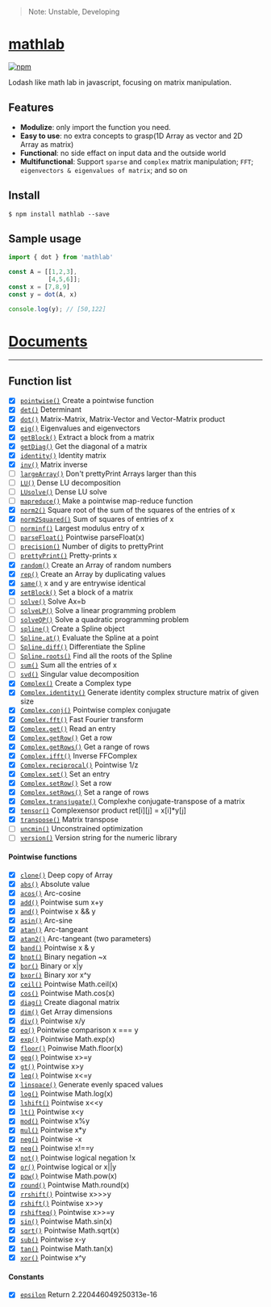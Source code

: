 > Note: Unstable, Developing

# [mathlab](http://timqian.com/mathlab)

[![npm](https://nodei.co/npm/mathlab.png)](https://www.npmjs.com/package/mathlab)

Lodash like math lab in javascript, focusing on matrix manipulation.

## Features
- **Modulize**: only import the function you need.
- **Easy to use**: no extra concepts to grasp(1D Array as vector and 2D Array as matrix)
- **Functional**: no side effact on input data and the outside world
- **Multifunctional**: Support `sparse` and `complex` matrix manipulation; `FFT`; `eigenvectors & eigenvalues of matrix`; and so on

## Install
```
$ npm install mathlab --save
```

## Sample usage
```js
import { dot } from 'mathlab'

const A = [[1,2,3],
           [4,5,6]];
const x = [7,8,9]
const y = dot(A, x)

console.log(y); // [50,122]
```

# [Documents](https://github.com/timqian/mathlab/tree/master/doc#readme)

---------------------------------------------


## Function list

- [x] [`pointwise()`](http://www.timqian.com/mathlab/function/index.html#static-function-pointwise)	Create a pointwise function
- [x] [`det()`](http://www.timqian.com/mathlab/function/index.html#static-function-det)	Determinant
- [x] [`dot()`](http://www.timqian.com/mathlab/function/index.html#static-function-dot)	Matrix-Matrix, Matrix-Vector and Vector-Matrix product
- [x] [`eig()`](http://www.timqian.com/mathlab/function/index.html#static-function-eig)	Eigenvalues and eigenvectors
- [x] [`getBlock()`](http://www.timqian.com/mathlab/function/index.html#static-function-getBlock)	Extract a block from a matrix
- [x] [`getDiag()`](http://www.timqian.com/mathlab/function/index.html#static-function-getDiag)	Get the diagonal of a matrix
- [x] [`identity()`](http://www.timqian.com/mathlab/function/index.html#static-function-identity)	Identity matrix
- [x] [`inv()`](http://www.timqian.com/mathlab/function/index.html#static-function-inv)	Matrix inverse
- [ ] [`largeArray()`](http://www.timqian.com/mathlab/function/index.html#static-function-)	Don't prettyPrint Arrays larger than this
- [ ] [`LU()`](http://www.timqian.com/mathlab/function/index.html#static-function-)	Dense LU decomposition
- [ ] [`LUsolve()`](http://www.timqian.com/mathlab/function/index.html#static-function-)	Dense LU solve
- [ ] [`mapreduce()`](http://www.timqian.com/mathlab/function/index.html#static-function-)	Make a pointwise map-reduce function
- [x] [`norm2()`](http://www.timqian.com/mathlab/function/index.html#static-function-norm2)	Square root of the sum of the squares of the entries of x
- [x] [`norm2Squared()`](http://www.timqian.com/mathlab/function/index.html#static-function-norm2Squared)	Sum of squares of entries of x
- [ ] [`norminf()`](http://www.timqian.com/mathlab/function/index.html#static-function-)	Largest modulus entry of x
- [ ] [`parseFloat()`](http://www.timqian.com/mathlab/function/index.html#static-function-)	Pointwise parseFloat(x)
- [ ] [`precision()`](http://www.timqian.com/mathlab/function/index.html#static-function-)	Number of digits to prettyPrint
- [ ] [`prettyPrint()`](http://www.timqian.com/mathlab/function/index.html#static-function-)	Pretty-prints x
- [x] [`random()`](http://www.timqian.com/mathlab/function/index.html#static-function-random)	Create an Array of random numbers
- [x] [`rep()`](http://www.timqian.com/mathlab/function/index.html#static-function-rep)	Create an Array by duplicating values
- [x] [`same()`](http://www.timqian.com/mathlab/function/index.html#static-function-same)	x and y are entrywise identical
- [x] [`setBlock()`](http://www.timqian.com/mathlab/function/index.html#static-function-setBlock)	Set a block of a matrix
- [ ] [`solve()`](http://www.timqian.com/mathlab/function/index.html#static-function-)	Solve Ax=b
- [ ] [`solveLP()`](http://www.timqian.com/mathlab/function/index.html#static-function-)	Solve a linear programming problem
- [ ] [`solveQP()`](http://www.timqian.com/mathlab/function/index.html#static-function-)	Solve a quadratic programming problem
- [ ] [`spline()`](http://www.timqian.com/mathlab/function/index.html#static-function-)	Create a Spline object
- [ ] [`Spline.at()`](http://www.timqian.com/mathlab/function/index.html#static-function-)	Evaluate the Spline at a point
- [ ] [`Spline.diff()`](http://www.timqian.com/mathlab/function/index.html#static-function-)	Differentiate the Spline
- [ ] [`Spline.roots()`](http://www.timqian.com/mathlab/function/index.html#static-function-)	Find all the roots of the Spline
- [ ] [`sum()`](http://www.timqian.com/mathlab/function/index.html#static-function-)	Sum all the entries of x
- [ ] [`svd()`](http://www.timqian.com/mathlab/function/index.html#static-function-)	Singular value decomposition
- [x] [`Complex()`](http://www.timqian.com/mathlab/function/index.html#static-function-Complex)	Create a Complex type
- [x] [`Complex.identity()`]() Generate identity complex structure matrix of given size
- [x] [`Complex.conj()`](http://www.timqian.com/mathlab/function/index.html#static-function-)	Pointwise complex conjugate
- [x] [`Complex.fft()`](http://www.timqian.com/mathlab/function/index.html#static-function-)	Fast Fourier transform
- [x] [`Complex.get()`](http://www.timqian.com/mathlab/function/index.html#static-function-)	Read an entry
- [x] [`Complex.getRow()`](http://www.timqian.com/mathlab/function/index.html#static-function-)	Get a row
- [x] [`Complex.getRows()`](http://www.timqian.com/mathlab/function/index.html#static-function-)	Get a range of rows
- [x] [`Complex.ifft()`](http://www.timqian.com/mathlab/function/index.html#static-function-)	Inverse FFComplex
- [x] [`Complex.reciprocal()`](http://www.timqian.com/mathlab/function/index.html#static-function-)	Pointwise 1/z
- [x] [`Complex.set()`](http://www.timqian.com/mathlab/function/index.html#static-function-)	Set an entry
- [x] [`Complex.setRow()`](http://www.timqian.com/mathlab/function/index.html#static-function-)	Set a row
- [x] [`Complex.setRows()`](http://www.timqian.com/mathlab/function/index.html#static-function-)	Set a range of rows
- [x] [`Complex.transjugate()`](http://www.timqian.com/mathlab/function/index.html#static-function-)	Complexhe conjugate-transpose of a matrix
- [x] [`tensor()`](http://www.timqian.com/mathlab/function/index.html#static-function-tensor)	Complexensor product ret[i][j] = x[i]*y[j]
- [x] [`transpose()`](http://www.timqian.com/mathlab/function/index.html#static-function-transpose)	Matrix transpose
- [ ] [`uncmin()`](http://www.timqian.com/mathlab/function/index.html#static-function-)	Unconstrained optimization
- [ ] [`version()`](http://www.timqian.com/mathlab/function/index.html#static-function-)	Version string for the numeric library

#### Pointwise functions

- [x] [`clone()`](http://www.timqian.com/mathlab/function/index.html#static-function-clone)	Deep copy of Array
- [x] [`abs()`](http://www.timqian.com/mathlab/function/index.html#static-function-abs)	Absolute value
- [x] [`acos()`](http://www.timqian.com/mathlab/function/index.html#static-function-acos)	Arc-cosine
- [x] [`add()`](http://www.timqian.com/mathlab/function/index.html#static-function-add)	Pointwise sum x+y
- [x] [`and()`](http://www.timqian.com/mathlab/function/index.html#static-function-and)	Pointwise x && y
- [x] [`asin()`](http://www.timqian.com/mathlab/function/index.html#static-function-asin)	Arc-sine
- [x] [`atan()`](http://www.timqian.com/mathlab/function/index.html#static-function-atan)	Arc-tangeant
- [x] [`atan2()`](http://www.timqian.com/mathlab/function/index.html#static-function-atan2)	Arc-tangeant (two parameters)
- [x] [`band()`](http://www.timqian.com/mathlab/function/index.html#static-function-band)	Pointwise x & y
- [x] [`bnot()`](http://www.timqian.com/mathlab/function/index.html#static-function-bnot)	Binary negation ~x
- [x] [`bor()`](http://www.timqian.com/mathlab/function/index.html#static-function-bor)	Binary or x|y
- [x] [`bxor()`](http://www.timqian.com/mathlab/function/index.html#static-function-bxor)	Binary xor x^y
- [x] [`ceil()`](http://www.timqian.com/mathlab/function/index.html#static-function-ceil)	Pointwise Math.ceil(x)
- [x] [`cos()`](http://www.timqian.com/mathlab/function/index.html#static-function-cos)	Pointwise Math.cos(x)
- [x] [`diag()`](http://www.timqian.com/mathlab/function/index.html#static-function-diag)	Create diagonal matrix
- [x] [`dim()`](http://www.timqian.com/mathlab/function/index.html#static-function-dim)	Get Array dimensions
- [x] [`div()`](http://www.timqian.com/mathlab/function/index.html#static-function-div)	Pointwise x/y
- [x] [`eq()`](http://www.timqian.com/mathlab/function/index.html#static-function-eq)	Pointwise comparison x === y
- [x] [`exp()`](http://www.timqian.com/mathlab/function/index.html#static-function-exp)	Pointwise Math.exp(x)
- [x] [`floor()`](http://www.timqian.com/mathlab/function/index.html#static-function-floor)	Poinwise Math.floor(x)
- [x] [`geq()`](http://www.timqian.com/mathlab/function/index.html#static-function-geq)	Pointwise x>=y
- [x] [`gt()`](http://www.timqian.com/mathlab/function/index.html#static-function-gt)	Pointwise x>y
- [x] [`leq()`](http://www.timqian.com/mathlab/function/index.html#static-function-leq)	Pointwise x<=y
- [x] [`linspace()`](http://www.timqian.com/mathlab/function/index.html#static-function-linspace)	Generate evenly spaced values
- [x] [`log()`](http://www.timqian.com/mathlab/function/index.html#static-function-log)	Pointwise Math.log(x)
- [x] [`lshift()`](http://www.timqian.com/mathlab/function/index.html#static-function-lshift)	Pointwise x<<y
- [x] [`lt()`](http://www.timqian.com/mathlab/function/index.html#static-function-lt)	Pointwise x<y
- [x] [`mod()`](http://www.timqian.com/mathlab/function/index.html#static-function-mod)	Pointwise x%y
- [x] [`mul()`](http://www.timqian.com/mathlab/function/index.html#static-function-mul)	Pointwise x*y
- [x] [`neg()`](http://www.timqian.com/mathlab/function/index.html#static-function-neg)	Pointwise -x
- [x] [`neq()`](http://www.timqian.com/mathlab/function/index.html#static-function-neq)	Pointwise x!==y
- [x] [`not()`](http://www.timqian.com/mathlab/function/index.html#static-function-not)	Pointwise logical negation !x
- [x] [`or()`](http://www.timqian.com/mathlab/function/index.html#static-function-or)	Pointwise logical or x||y
- [x] [`pow()`](http://www.timqian.com/mathlab/function/index.html#static-function-pow)	Pointwise Math.pow(x)
- [x] [`round()`](http://www.timqian.com/mathlab/function/index.html#static-function-round)	Pointwise Math.round(x)
- [x] [`rrshift()`](http://www.timqian.com/mathlab/function/index.html#static-function-rrshift)	Pointwise x>>>y
- [x] [`rshift()`](http://www.timqian.com/mathlab/function/index.html#static-function-rshift)	Pointwise x>>y
- [x] [`rshifteq()`](http://www.timqian.com/mathlab/function/index.html#static-function-rshift)	Pointwise x>>=y
- [x] [`sin()`](http://www.timqian.com/mathlab/function/index.html#static-function-sin)	Pointwise Math.sin(x)
- [x] [`sqrt()`](http://www.timqian.com/mathlab/function/index.html#static-function-sqrt)	Pointwise Math.sqrt(x)
- [x] [`sub()`](http://www.timqian.com/mathlab/function/index.html#static-function-sub)	Pointwise x-y
- [x] [`tan()`](http://www.timqian.com/mathlab/function/index.html#static-function-tan)	Pointwise Math.tan(x)
- [x] [`xor()`](http://www.timqian.com/mathlab/function/index.html#static-function-xor)	Pointwise x^y

#### Constants
- [x] [`epsilon`](http://www.timqian.com/mathlab/function/index.html#static-function-epsilon)	Return 2.220446049250313e-16
